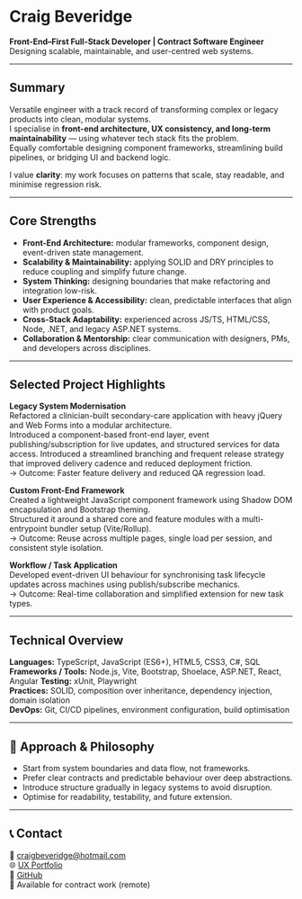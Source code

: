 # Craig Beveridge
**Front-End–First Full-Stack Developer | Contract Software Engineer**  
Designing scalable, maintainable, and user-centred web systems.

---

## Summary
Versatile engineer with a track record of transforming complex or legacy products into clean, modular systems.  
I specialise in **front-end architecture, UX consistency, and long-term maintainability** — using whatever tech stack fits the problem.  
Equally comfortable designing component frameworks, streamlining build pipelines, or bridging UI and backend logic.  

I value **clarity**: my work focuses on patterns that scale, stay readable, and minimise regression risk.

---

## Core Strengths
- **Front-End Architecture:** modular frameworks, component design, event-driven state management.  
- **Scalability & Maintainability:** applying SOLID and DRY principles to reduce coupling and simplify future change.  
- **System Thinking:** designing boundaries that make refactoring and integration low-risk.  
- **User Experience & Accessibility:** clean, predictable interfaces that align with product goals.  
- **Cross-Stack Adaptability:** experienced across JS/TS, HTML/CSS, Node, .NET, and legacy ASP.NET systems.  
- **Collaboration & Mentorship:** clear communication with designers, PMs, and developers across disciplines.  

---

## Selected Project Highlights
**Legacy System Modernisation**  
Refactored a clinician-built secondary-care application with heavy jQuery and Web Forms into a modular architecture.  
Introduced a component-based front-end layer, event publishing/subscription for live updates, and structured services for data access.
Introduced a streamlined branching and frequent release strategy that improved delivery cadence and reduced deployment friction.  
→ Outcome: Faster feature delivery and reduced QA regression load.

**Custom Front-End Framework**  
Created a lightweight JavaScript component framework using Shadow DOM encapsulation and Bootstrap theming.  
Structured it around a shared core and feature modules with a multi-entrypoint bundler setup (Vite/Rollup).  
→ Outcome: Reuse across multiple pages, single load per session, and consistent style isolation.

**Workflow / Task Application**  
Developed event-driven UI behaviour for synchronising task lifecycle updates across machines using publish/subscribe mechanics.  
→ Outcome: Real-time collaboration and simplified extension for new task types.

---

## Technical Overview
**Languages:** TypeScript, JavaScript (ES6+), HTML5, CSS3, C#, SQL  
**Frameworks / Tools:** Node.js, Vite, Bootstrap, Shoelace, ASP.NET, React, Angular
**Testing:** xUnit, Playwright  
**Practices:** SOLID, composition over inheritance, dependency injection, domain isolation  
**DevOps:** Git, CI/CD pipelines, environment configuration, build optimisation  

---

## 💬 Approach & Philosophy

- Start from system boundaries and data flow, not frameworks.  
- Prefer clear contracts and predictable behaviour over deep abstractions.  
- Introduce structure gradually in legacy systems to avoid disruption.  
- Optimise for readability, testability, and future extension.

---

## 📞 Contact
📧 craigbeveridge@hotmail.com  
🌐 [UX Portfolio](https://cbeveridge74.wixsite.com/davidoff)  
🐙 [GitHub](https://github.com/cbeveridge74?tab=repositories)  
💼 Available for contract work (remote)

